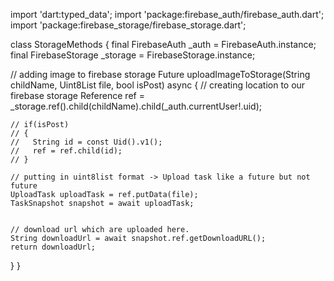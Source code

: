 import 'dart:typed_data';
import 'package:firebase_auth/firebase_auth.dart';
import 'package:firebase_storage/firebase_storage.dart';

class StorageMethods
{
  final FirebaseAuth _auth = FirebaseAuth.instance;
  final FirebaseStorage _storage = FirebaseStorage.instance;

  // adding image to firebase storage
  Future<String> uploadImageToStorage(String childName, Uint8List file, bool isPost) async {
    // creating location to our firebase storage
    Reference ref = _storage.ref().child(childName).child(_auth.currentUser!.uid);

    // if(isPost)
    // {
    //   String id = const Uid().v1();
    //   ref = ref.child(id);
    // }

    // putting in uint8list format -> Upload task like a future but not future
    UploadTask uploadTask = ref.putData(file);
    TaskSnapshot snapshot = await uploadTask;


    // download url which are uploaded here.
    String downloadUrl = await snapshot.ref.getDownloadURL();
    return downloadUrl;
  }
}

